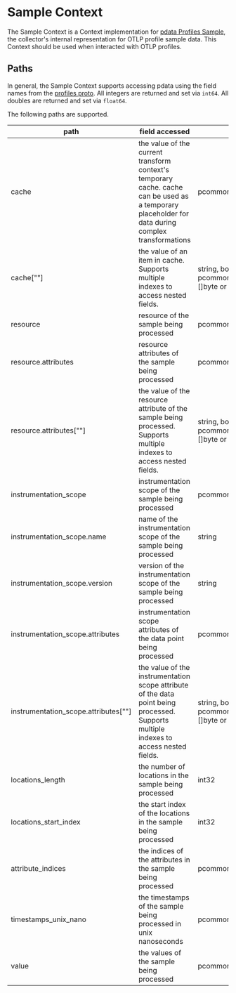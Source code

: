 # Sample Context

The Sample Context is a Context implementation for [pdata Profiles Sample](https://github.com/open-telemetry/opentelemetry-collector/blob/main/pdata/pprofile/generated_sample.go), the collector's internal representation for OTLP profile sample data.  This Context should be used when interacted with OTLP profiles.

## Paths
In general, the Sample Context supports accessing pdata using the field names from the [profiles proto](https://github.com/open-telemetry/opentelemetry-proto/blob/main/opentelemetry/proto/profiles/v1development/profiles.proto).  All integers are returned and set via `int64`.  All doubles are returned and set via `float64`.

The following paths are supported.

| path                                   | field accessed                                                                                                                                     | type                                                                    |
|----------------------------------------|----------------------------------------------------------------------------------------------------------------------------------------------------|-------------------------------------------------------------------------|
| cache                                  | the value of the current transform context's temporary cache. cache can be used as a temporary placeholder for data during complex transformations | pcommon.Map                                                             |
| cache\[""\]                            | the value of an item in cache. Supports multiple indexes to access nested fields.                                                                  | string, bool, int64, float64, pcommon.Map, pcommon.Slice, []byte or nil |
| resource                               | resource of the sample being processed                                                                                                             | pcommon.Resource                                                        |
| resource.attributes                    | resource attributes of the sample being processed                                                                                                  | pcommon.Map                                                             |
| resource.attributes\[""\]              | the value of the resource attribute of the sample being processed. Supports multiple indexes to access nested fields.                              | string, bool, int64, float64, pcommon.Map, pcommon.Slice, []byte or nil |
| instrumentation_scope                  | instrumentation scope of the sample being processed                                                                                                | pcommon.InstrumentationScope                                            |
| instrumentation_scope.name             | name of the instrumentation scope of the sample being processed                                                                                    | string                                                                  |
| instrumentation_scope.version          | version of the instrumentation scope of the sample being processed                                                                                 | string                                                                  |
| instrumentation_scope.attributes       | instrumentation scope attributes of the data point being processed                                                                                 | pcommon.Map                                                             |
| instrumentation_scope.attributes\[""\] | the value of the instrumentation scope attribute of the data point being processed. Supports multiple indexes to access nested fields.             | string, bool, int64, float64, pcommon.Map, pcommon.Slice, []byte or nil |
| locations_length                       | the number of locations in the sample being processed                                                                                              | int32                                                                   |
| locations_start_index                  | the start index of the locations in the sample being processed                                                                                     | int32                                                                   |
| attribute_indices                      | the indices of the attributes in the sample being processed                                                                                        | pcommon.Int32Slice                                                      |
| timestamps_unix_nano                   | the timestamps of the sample being processed in unix nanoseconds                                                                                   | pcommon.UInt64Slice                                                     |
| value                                  | the values of the sample being processed                                                                                                           | pcommon.Int64Slice                                                      |
